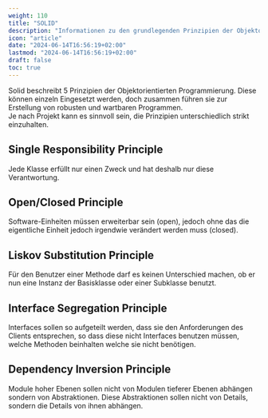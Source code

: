 ```yaml
---
weight: 110
title: "SOLID"
description: "Informationen zu den grundlegenden Prinzipien der Objektorientierten Programmierung, welche hinter dem Akronym SOLID stehen."
icon: "article"
date: "2024-06-14T16:56:19+02:00"
lastmod: "2024-06-14T16:56:19+02:00"
draft: false
toc: true
---
```


Solid beschreibt 5 Prinzipien der Objektorientierten Programmierung. Diese
können einzeln Eingesetzt werden, doch zusammen führen sie zur Erstellung von
robusten und wartbaren Programmen.  
Je nach Projekt kann es sinnvoll sein, die Prinzipien unterschiedlich strikt
einzuhalten.

## Single Responsibility Principle

Jede Klasse erfüllt nur einen Zweck und hat deshalb nur diese Verantwortung.

## Open/Closed Principle

Software-Einheiten müssen erweiterbar sein (open), jedoch ohne das die
eigentliche Einheit jedoch irgendwie verändert werden muss (closed).

## Liskov Substitution Principle

Für den Benutzer einer Methode darf es keinen Unterschied machen, ob er nun
eine Instanz der Basisklasse oder einer Subklasse benutzt.

## Interface Segregation Principle

Interfaces sollen so aufgeteilt werden, dass sie den Anforderungen des Clients
entsprechen, so dass diese nicht Interfaces benutzen müssen, welche Methoden
beinhalten welche sie nicht benötigen.

## Dependency Inversion Principle

Module hoher Ebenen sollen nicht von Modulen tieferer Ebenen abhängen sondern
von Abstraktionen. Diese Abstraktionen sollen nicht von Details, sondern die
Details von ihnen abhängen.
